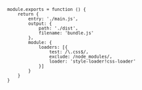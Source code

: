 <code>

    module.exports = function () {
        return {
            entry: './main.js',
            output: {
                path: './dist',
                filename: 'bundle.js'
            },
            module: {
                loaders: [{
                    test: /\.css$/,
                    exclude: /node_modules/,
                    loader: 'style-loader!css-loader'
                }]
            }
        }
    }

</code>
